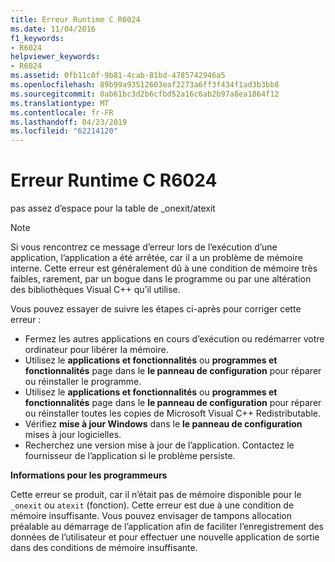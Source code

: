 ```yaml
---
title: Erreur Runtime C R6024
ms.date: 11/04/2016
f1_keywords:
- R6024
helpviewer_keywords:
- R6024
ms.assetid: 0fb11c0f-9b81-4cab-81bd-4785742946a5
ms.openlocfilehash: 89b99a93512603eaf2273a6ff3f434f1ad3b3bb8
ms.sourcegitcommit: 0ab61bc3d2b6cfbd52a16c6ab2b97a8ea1864f12
ms.translationtype: MT
ms.contentlocale: fr-FR
ms.lasthandoff: 04/23/2019
ms.locfileid: "62214120"
---
```

# <a name="c-runtime-error-r6024"></a>Erreur Runtime C R6024

pas assez d’espace pour la table de _onexit/atexit

> [!NOTE]
> Si vous rencontrez ce message d’erreur lors de l’exécution d’une application, l’application a été arrêtée, car il a un problème de mémoire interne. Cette erreur est généralement dû à une condition de mémoire très faibles, rarement, par un bogue dans le programme ou par une altération des bibliothèques Visual C++ qu’il utilise.
>
> Vous pouvez essayer de suivre les étapes ci-après pour corriger cette erreur :
>
> - Fermez les autres applications en cours d’exécution ou redémarrer votre ordinateur pour libérer la mémoire.
> - Utilisez le **applications et fonctionnalités** ou **programmes et fonctionnalités** page dans le **le panneau de configuration** pour réparer ou réinstaller le programme.
> - Utilisez le **applications et fonctionnalités** ou **programmes et fonctionnalités** page dans le **le panneau de configuration** pour réparer ou réinstaller toutes les copies de Microsoft Visual C++ Redistributable.
> - Vérifiez **mise à jour Windows** dans le **le panneau de configuration** mises à jour logicielles.
> - Recherchez une version mise à jour de l’application. Contactez le fournisseur de l’application si le problème persiste.

**Informations pour les programmeurs**

Cette erreur se produit, car il n’était pas de mémoire disponible pour le `_onexit` ou `atexit` (fonction). Cette erreur est due à une condition de mémoire insuffisante. Vous pouvez envisager de tampons allocation préalable au démarrage de l’application afin de faciliter l’enregistrement des données de l’utilisateur et pour effectuer une nouvelle application de sortie dans des conditions de mémoire insuffisante.